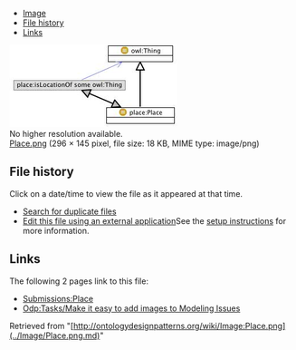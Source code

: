 * [Image](../Image/Place.png.md#file)
* [File history](../Image/Place.png.md#filehistory)
* [Links](../Image/Place.png.md#filelinks)

[![Image:Place.png](../images/f/f7/Place.png)](../images/f/f7/Place.png)  
No higher resolution available.  
[Place.png](../images/f/f7/Place.png)‎ (296 × 145 pixel, file size: 18 KB, MIME type: image/png)

## File history

Click on a date/time to view the file as it appeared at that time.



  
* [Search for duplicate files](http://ontologydesignpatterns.org/wiki/Special:FileDuplicateSearch/Place.png "Special:FileDuplicateSearch/Place.png")
* [Edit this file using an external application](http://ontologydesignpatterns.org/wiki/index.php?title=Image:Place.png&action=edit&externaledit=true&mode=file "Image:Place.png")See the [setup instructions](http://www.mediawiki.org/wiki/Manual:External_editors "http://www.mediawiki.org/wiki/Manual:External_editors") for more information.

## Links



The following 2 pages link to this file:


* [Submissions:Place](../Submissions/Place.md "Submissions:Place")
* [Odp:Tasks/Make it easy to add images to Modeling Issues](../Odp/Tasks/Make_it_easy_to_add_images_to_Modeling_Issues.md "Odp:Tasks/Make it easy to add images to Modeling Issues")


Retrieved from "[http://ontologydesignpatterns.org/wiki/Image:Place.png](../Image/Place.png.md)"